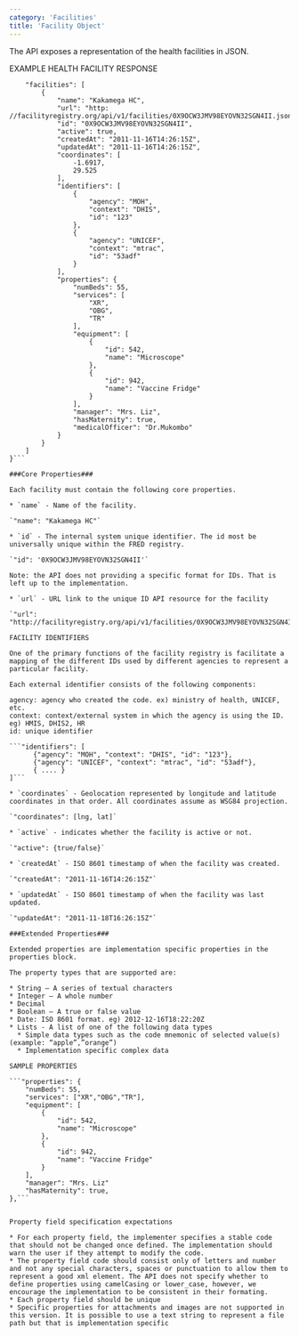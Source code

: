 ```yaml
---
category: 'Facilities'
title: 'Facility Object'
---
```


The API exposes a representation of the health facilities in JSON.

EXAMPLE HEALTH FACILITY RESPONSE

```{
    "facilities": [
        {
            "name": "Kakamega HC",
            "url": "http: //facilityregistry.org/api/v1/facilities/0X9OCW3JMV98EYOVN32SGN4II.json",
            "id": "0X9OCW3JMV98EYOVN32SGN4II",
            "active": true,
            "createdAt": "2011-11-16T14:26:15Z",
            "updatedAt": "2011-11-16T14:26:15Z",
            "coordinates": [
                -1.6917,
                29.525
            ],
            "identifiers": [
                {
                    "agency": "MOH",
                    "context": "DHIS",
                    "id": "123"
                },
                {
                    "agency": "UNICEF",
                    "context": "mtrac",
                    "id": "53adf"
                }
            ],
            "properties": {
                "numBeds": 55,
                "services": [
                    "XR",
                    "OBG",
                    "TR"
                ],
                "equipment": [
                    {
                        "id": 542,
                        "name": "Microscope"
                    },
                    {
                        "id": 942,
                        "name": "Vaccine Fridge"
                    }
                ],
                "manager": "Mrs. Liz",
                "hasMaternity": true,
                "medicalOfficer": "Dr.Mukombo"
            }
        }
    ]
}```

###Core Properties###

Each facility must contain the following core properties.

* `name` - Name of the facility.

`"name": "Kakamega HC"`

* `id` - The internal system unique identifier. The id most be universally unique within the FRED registry.

`"id": '0X9OCW3JMV98EYOVN32SGN4II'`

Note: the API does not providing a specific format for IDs. That is left up to the implementation.

* `url` - URL link to the unique ID API resource for the facility

`"url": "http://facilityregistry.org/api/v1/facilities/0X9OCW3JMV98EYOVN32SGN4II.json"`

FACILITY IDENTIFIERS

One of the primary functions of the facility registry is facilitate a mapping of the different IDs used by different agencies to represent a particular facility.

Each external identifier consists of the following components:

agency: agency who created the code. ex) ministry of health, UNICEF, etc.
context: context/external system in which the agency is using the ID. eg) HMIS, DHIS2, HR
id: unique identifier

```"identifiers": [
      {"agency": "MOH", "context": "DHIS", "id": "123"},
      {"agency": "UNICEF", "context": "mtrac", "id": "53adf"},
      { .... }
]```

* `coordinates` - Geolocation represented by longitude and latitude coordinates in that order. All coordinates assume as WSG84 projection.

`"coordinates": [lng, lat]`

* `active` - indicates whether the facility is active or not.

`"active": {true/false}`

* `createdAt` - ISO 8601 timestamp of when the facility was created.

`"createdAt": "2011-11-16T14:26:15Z"`

* `updatedAt` - ISO 8601 timestamp of when the facility was last updated.

`"updatedAt": "2011-11-18T16:26:15Z"`

###Extended Properties###

Extended properties are implementation specific properties in the properties block.

The property types that are supported are:

* String – A series of textual characters
* Integer – A whole number
* Decimal
* Boolean – A true or false value
* Date: ISO 8601 format. eg) 2012-12-16T18:22:20Z
* Lists - A list of one of the following data types 
  * Simple data types such as the code mnemonic of selected value(s) (example: “apple”,”orange”)
  * Implementation specific complex data

SAMPLE PROPERTIES

```"properties": {
    "numBeds": 55,
    "services": ["XR","OBG","TR"],
    "equipment": [
        {
            "id": 542,
            "name": "Microscope"
        },
        {
            "id": 942,
            "name": "Vaccine Fridge"
        }
    ],
    "manager": "Mrs. Liz"
    "hasMaternity": true,
},```


Property field specification expectations

* For each property field, the implementer specifies a stable code that should not be changed once defined. The implementation should warn the user if they attempt to modify the code.
* The property field code should consist only of letters and number and not any special characters, spaces or punctuation to allow them to represent a good xml element. The API does not specify whether to define properties using camelCasing or lower_case, however, we encourage the implementation to be consistent in their formating.
* Each property field should be unique
* Specific properties for attachments and images are not supported in this version. It is possible to use a text string to represent a file path but that is implementation specific
